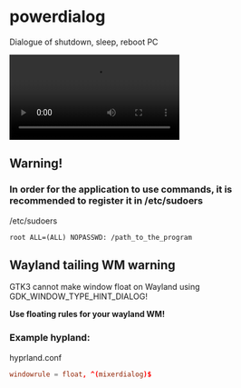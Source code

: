 # powerdialog

Dialogue of shutdown, sleep, reboot PC

<video controls>
  <source src="smpl1.mp4" type="video/mp4">
  Your browser does not support the video tag.
</video>

## Warning!
### In order for the application to use commands, it is recommended to register it in **/etc/sudoers**

/etc/sudoers
```/etc/sudoers
root ALL=(ALL) NOPASSWD: /path_to_the_program
```
## Wayland tailing WM warning

GTK3 cannot make window float on Wayland using GDK_WINDOW_TYPE_HINT_DIALOG!

**Use floating rules for your wayland WM!**

### Example hypland:

hyprland.conf

```hyprland.conf
windowrule = float, ^(mixerdialog)$
```
